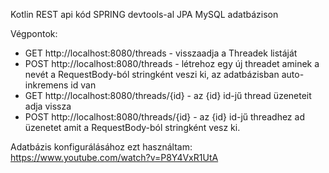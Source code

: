 Kotlin REST api kód SPRING devtools-al JPA MySQL adatbázison

Végpontok:
- GET http://localhost:8080/threads - visszaadja a Threadek listáját
- POST http://localhost:8080/threads - létrehoz egy új threadet aminek a nevét a RequestBody-ból stringként veszi ki, az adatbázisban auto-inkremens id van
- GET http://localhost:8080/threads/{id} - az {id} id-jű thread üzeneteit adja vissza
- POST http://localhost:8080/threads/{id} - az {id} id-jű threadhez ad üzenetet amit a RequestBody-ból stringként vesz ki.

Adatbázis konfigurálásához ezt használtam: https://www.youtube.com/watch?v=P8Y4VxR1UtA
